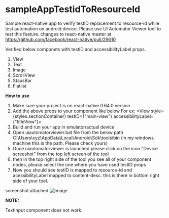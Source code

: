 # sampleAppTestidToResourceId
Sample react-native app to verify testID replacement to resource-id while test automation on android device. Please use UI Automator Viewer tool to test this feature.
changes to react-native master at https://github.com/facebook/react-native/pull/29610

Verified below componets with testID and accessibilityLabel props.

1) View
2) Text
3) Image
4) ScrollView
5) StausBar
6) Flatlist

**How to use**

1) Make sure your project is on react-native 0.64.0 version
2) Add the above props to your component like below
For ex:  <View style={styles.sectionContainer} testID={"main-view"} accessibilityLabel={"titleView"}>
3) Build and run your app in emulator/actual device
4) Open uiautomatorviewer.bat file from the below path
C:\Users\xyz\AppData\Local\Android\Sdk\tools\bin (in my windows machine this is the path. Please check yours)
6) Once uiautomatorviewer is launched please click on the icon "Device screeshot" from the top left screen of the tool
7) then in the top right side of the tool you see all of your component nodes, please select the one where you have used testID props
8) Now you should see testID is mapped to resource-id and acessibilityLabel mapped to content-desc. this is there in bottom right side of your tool.

screenshot attached 
![image](https://user-images.githubusercontent.com/1374490/115840898-d0e9b380-a439-11eb-8c3c-399188f8724c.png)

**NOTE:**

TextInput component does not work.
